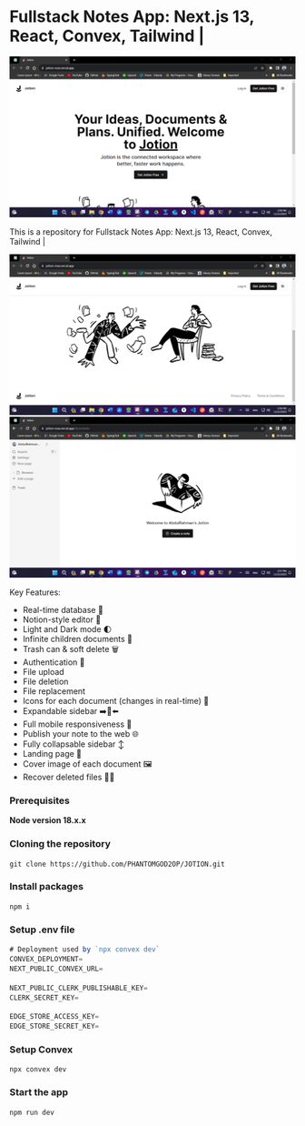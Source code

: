 # Fullstack Notes App: Next.js 13, React, Convex, Tailwind |

![Notion Clone](https://github.com/AbdulRahman-Sharief/Notion/blob/main/jotion%201.png)



This is a repository for Fullstack Notes App: Next.js 13, React, Convex, Tailwind |

![Notion Clone](https://github.com/AbdulRahman-Sharief/Notion/blob/main/jotion%202.png)
![Notion Clone](https://github.com/AbdulRahman-Sharief/Notion/blob/main/jotion%203.png)

Key Features:

- Real-time database  🔗 
- Notion-style editor 📝 
- Light and Dark mode 🌓
- Infinite children documents 🌲
- Trash can & soft delete 🗑️
- Authentication 🔐 
- File upload
- File deletion
- File replacement
- Icons for each document (changes in real-time) 🌠
- Expandable sidebar ➡️🔀⬅️
- Full mobile responsiveness 📱
- Publish your note to the web 🌐
- Fully collapsable sidebar ↕️
- Landing page 🛬
- Cover image of each document 🖼️
- Recover deleted files 🔄📄

### Prerequisites

**Node version 18.x.x**

### Cloning the repository

```shell
git clone https://github.com/PHANTOMGOD2OP/JOTION.git
```

### Install packages

```shell
npm i
```

### Setup .env file


```js
# Deployment used by `npx convex dev`
CONVEX_DEPLOYMENT=
NEXT_PUBLIC_CONVEX_URL=

NEXT_PUBLIC_CLERK_PUBLISHABLE_KEY=
CLERK_SECRET_KEY=

EDGE_STORE_ACCESS_KEY=
EDGE_STORE_SECRET_KEY=
```

### Setup Convex

```shell
npx convex dev

```

### Start the app

```shell
npm run dev
```
